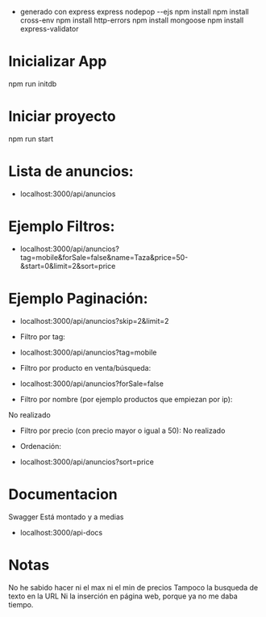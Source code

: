 - generado con express
  express nodepop --ejs
  npm install
  npm install cross-env
  npm install http-errors
  npm install mongoose
  npm install express-validator

# Inicializar App

npm run initdb

# Iniciar proyecto

npm run start

# Lista de anuncios:

- localhost:3000/api/anuncios

# Ejemplo Filtros:

- localhost:3000/api/anuncios?tag=mobile&forSale=false&name=Taza&price=50-&start=0&limit=2&sort=price

# Ejemplo Paginación:

- localhost:3000/api/anuncios?skip=2&limit=2

* Filtro por tag:

- localhost:3000/api/anuncios?tag=mobile

* Filtro por producto en venta/búsqueda:

- localhost:3000/api/anuncios?forSale=false

* Filtro por nombre (por ejemplo productos que empiezan por ip):

No realizado

* Filtro por precio (con precio mayor o igual a 50):
No realizado

* Ordenación:

- localhost:3000/api/anuncios?sort=price

# Documentacion

Swagger Está montado y a medias

- localhost:3000/api-docs

# Notas

No he sabido hacer ni el max ni el min de precios
Tampoco la busqueda de texto en la URL
Ni la inserción en página web, porque ya no me daba tiempo.

